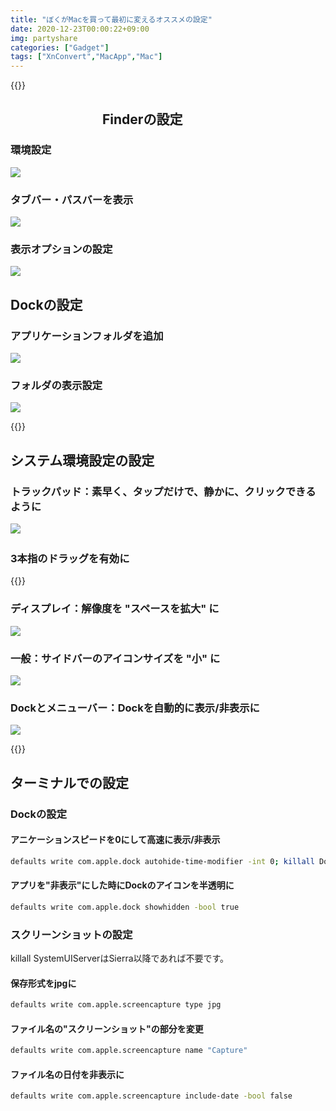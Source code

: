```yaml
---
title: "ぼくがMacを買って最初に変えるオススメの設定"
date: 2020-12-23T00:00:22+09:00
img: partyshare
categories: ["Gadget"]
tags: ["XnConvert","MacApp","Mac"]
---
```




{{<ad>}}

## 　　　　　　　Finderの設定

### 環境設定

![](../../../images/mac-first-setting-finder.jpg)

### タブバー・パスバーを表示

![](../../../images/mac-first-setting-tabpath.jpg)

### 表示オプションの設定

![](../../../images/mac-first-setting-displayoptions.jpg)

## Dockの設定

### アプリケーションフォルダを追加

![](../../../images/mac-first-setting-dock-folder.jpg)

### フォルダの表示設定 

![](../../../images/mac-first-setting-dock-folder-setting.jpg)

{{<ad>}}

## システム環境設定の設定

### トラックパッド：素早く、タップだけで、静かに、クリックできるように

![](../../../images/mac-first-setting-trackpad.jpg)　

### 3本指のドラッグを有効に

{{<blogcard url="https://support.apple.com/ja-jp/HT204609">}}

### ディスプレイ：解像度を "スペースを拡大" に

![](../../../images/mac-first-setting-resolution.jpg)

### 一般：サイドバーのアイコンサイズを "小" に

![](../../../images/mac-first-setting-general.jpg)

### Dockとメニューバー：Dockを自動的に表示/非表示に

![](../../../images/mac-first-setting-dockmenubar.jpg)

{{<ad>}}

## ターミナルでの設定

### Dockの設定

#### アニケーションスピードを0にして高速に表示/非表示

```sh
defaults write com.apple.dock autohide-time-modifier -int 0; killall Dock
```

#### アプリを"非表示"にした時にDockのアイコンを半透明に

```sh
defaults write com.apple.dock showhidden -bool true
```

### スクリーンショットの設定

killall SystemUIServerはSierra以降であれば不要です。

#### 保存形式をjpgに

```sh
defaults write com.apple.screencapture type jpg
```

#### ファイル名の"スクリーンショット"の部分を変更

```sh
defaults write com.apple.screencapture name "Capture"
```

#### ファイル名の日付を非表示に

```sh
defaults write com.apple.screencapture include-date -bool false
```
